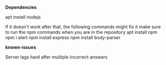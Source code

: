 **Dependencies**

apt install nodejs

If it doesn't work after that, the following commands might fix it
make sure to run the npm commands when you are in the repository
apt install npm
npm i alert
npm install express
npm install body-parser
    
**known-issues**

Server lags hard after multiple incorrect answers